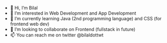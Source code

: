 - 👋 Hi, I’m Bilal 
- 👀 I’m interested in Web Development and App Development
- 🌱 I’m currently learning Java (2nd programming language) and CSS (for frontend web dev)
- 💞️ I’m looking to collaborate on Frontend (fullstack in future)
- 📫 You can reach me on twitter @bilaldottwt

<!---
bilaljaved01/bilaljaved01 is a ✨ special ✨ repository because its `README.md` (this file) appears on your GitHub profile.
You can click the Preview link to take a look at your changes.
--->
